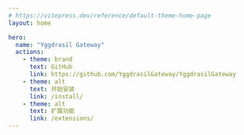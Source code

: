 ```yaml
---
# https://vitepress.dev/reference/default-theme-home-page
layout: home

hero:
  name: "Yggdrasil Gateway"
  actions:
    - theme: brand
      text: GitHub
      link: https://github.com/YggdrasilGateway/YggdrasilGateway
    - theme: alt
      text: 开始安装
      link: /install/
    - theme: alt
      text: 扩展功能
      link: /extensions/
---
```


